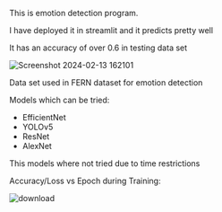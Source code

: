 This is emotion detection program. 

I have deployed it in streamlit and it predicts pretty well

It has an accuracy of over 0.6 in testing data set

![Screenshot 2024-02-13 162101](https://github.com/InnovatorIIT/GDSC/assets/151830380/b2ec0034-4ba1-4033-90fd-e048d10bea30)

Data set used in FERN dataset for emotion detection

Models which can be tried:
* EfficientNet
* YOLOv5
* ResNet
* AlexNet

This models where not tried due to time restrictions

Accuracy/Loss vs Epoch during Training:

![download](https://github.com/InnovatorIIT/GDSC/assets/151830380/498cd2ab-ecda-4b12-af41-167e1d75d1e3)

